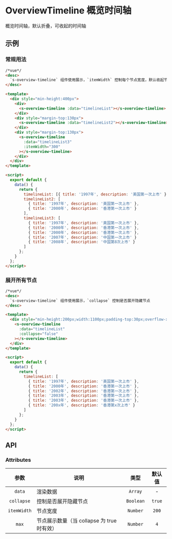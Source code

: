 # OverviewTimeline 概览时间轴

概览时间轴，默认折叠，可收起的时间轴

## 示例

### 常规用法

```html
/*vue*/
<desc>
  `s-overview-timeline` 组件使用展示，`itemWidth` 控制每个节点宽度，默认收起节点
</desc>

<template>
  <div style="min-height:400px">
    <div>
      <s-overview-timeline :data="timelineList"></s-overview-timeline>
    </div>
    <div style="margin-top:130px">
      <s-overview-timeline :data="timelineList2"></s-overview-timeline>
    </div>
    <div style="margin-top:130px">
      <s-overview-timeline
        :data="timelineList3"
        :itemWidth="300"
      ></s-overview-timeline>
    </div>
  </div>
</template>

<script>
  export default {
    data() {
      return {
        timelineList: [{ title: '1997年', description: '美国第一次上市' }],
        timelineList2: [
          { title: '1997年', description: '美国第一次上市' },
          { title: '2000年', description: '香港第一次上市' }
        ],
        timelineList3: [
          { title: '1997年', description: '美国第一次上市' },
          { title: '2000年', description: '香港第一次上市' },
          { title: '2000年', description: '香港第一次上市' },
          { title: '2007年', description: '中国第一次上市' }
          { title: '2008年', description: '中国第8次上市' }
        ]
      };
    }
  };
</script>
```

### 展开所有节点

```html
/*vue*/
<desc>
  `s-overview-timeline` 组件使用展示，`collapse` 控制是否展开隐藏节点
</desc>

<template>
  <div style="min-height:200px;width:1100px;padding-top:30px;overflow-x:auto">
    <s-overview-timeline
      :data="timelineList"
      :collapse="false"
    ></s-overview-timeline>
  </div>
</template>

<script>
  export default {
    data() {
      return {
        timelineList: [
          { title: '1997年', description: '美国第一次上市' },
          { title: '2000年', description: '香港第一次上市' },
          { title: '2002年', description: '香港第一次上市' },
          { title: '2003年', description: '香港第一次上市' },
          { title: '2003年', description: '香港第一次上市' },
          { title: '200x年', description: '香港第x次上市' }
        ]
      };
    }
  };
</script>
```

## API

### Attributes

|    参数     | 说明                                       |   类型    | 默认值 |
| :---------: | ------------------------------------------ | :-------: | :----: |
|   `data`    | 渲染数据                                   |  `Array`  |   -    |
| `collapse`  | 控制是否展开隐藏节点                       | `Boolean` | `true` |
| `itemWidth` | 节点宽度                                   | `Number`  | `200`  |
|    `max`    | 节点展示数量（当 collapse 为 true 时有效） | `Number`  |  `4`   |
